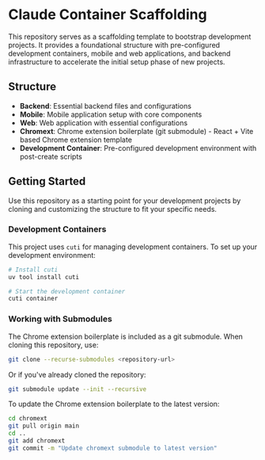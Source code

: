 # Claude Container Scaffolding

This repository serves as a scaffolding template to bootstrap development projects. It provides a foundational structure with pre-configured development containers, mobile and web applications, and backend infrastructure to accelerate the initial setup phase of new projects.

## Structure

- **Backend**: Essential backend files and configurations
- **Mobile**: Mobile application setup with core components
- **Web**: Web application with essential configurations
- **Chromext**: Chrome extension boilerplate (git submodule) - React + Vite based Chrome extension template
- **Development Container**: Pre-configured development environment with post-create scripts

## Getting Started

Use this repository as a starting point for your development projects by cloning and customizing the structure to fit your specific needs.

### Development Containers

This project uses `cuti` for managing development containers. To set up your development environment:

```bash
# Install cuti
uv tool install cuti

# Start the development container
cuti container
```

### Working with Submodules

The Chrome extension boilerplate is included as a git submodule. When cloning this repository, use:

```bash
git clone --recurse-submodules <repository-url>
```

Or if you've already cloned the repository:

```bash
git submodule update --init --recursive
```

To update the Chrome extension boilerplate to the latest version:

```bash
cd chromext
git pull origin main
cd ..
git add chromext
git commit -m "Update chromext submodule to latest version"
```
